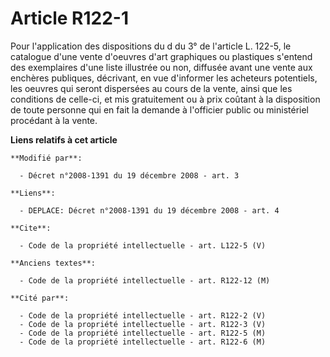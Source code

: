 # Article R122-1

Pour l'application des dispositions du d du 3° de l'article L. 122-5, le catalogue d'une vente d'oeuvres d'art graphiques ou
plastiques s'entend des exemplaires d'une liste illustrée ou non, diffusée avant une vente aux enchères publiques, décrivant,
en vue d'informer les acheteurs potentiels, les oeuvres qui seront dispersées au cours de la vente, ainsi que les conditions
de celle-ci, et mis gratuitement ou à prix coûtant à la disposition de toute personne qui en fait la demande à l'officier
public ou ministériel procédant à la vente.

**Liens relatifs à cet article**

	**Modifié par**:

	  - Décret n°2008-1391 du 19 décembre 2008 - art. 3

	**Liens**:

	  - DEPLACE: Décret n°2008-1391 du 19 décembre 2008 - art. 4

	**Cite**:

	  - Code de la propriété intellectuelle - art. L122-5 (V)

	**Anciens textes**:

	  - Code de la propriété intellectuelle - art. R122-12 (M)

	**Cité par**:

	  - Code de la propriété intellectuelle - art. R122-2 (V)
	  - Code de la propriété intellectuelle - art. R122-3 (V)
	  - Code de la propriété intellectuelle - art. R122-5 (M)
	  - Code de la propriété intellectuelle - art. R122-6 (M)
